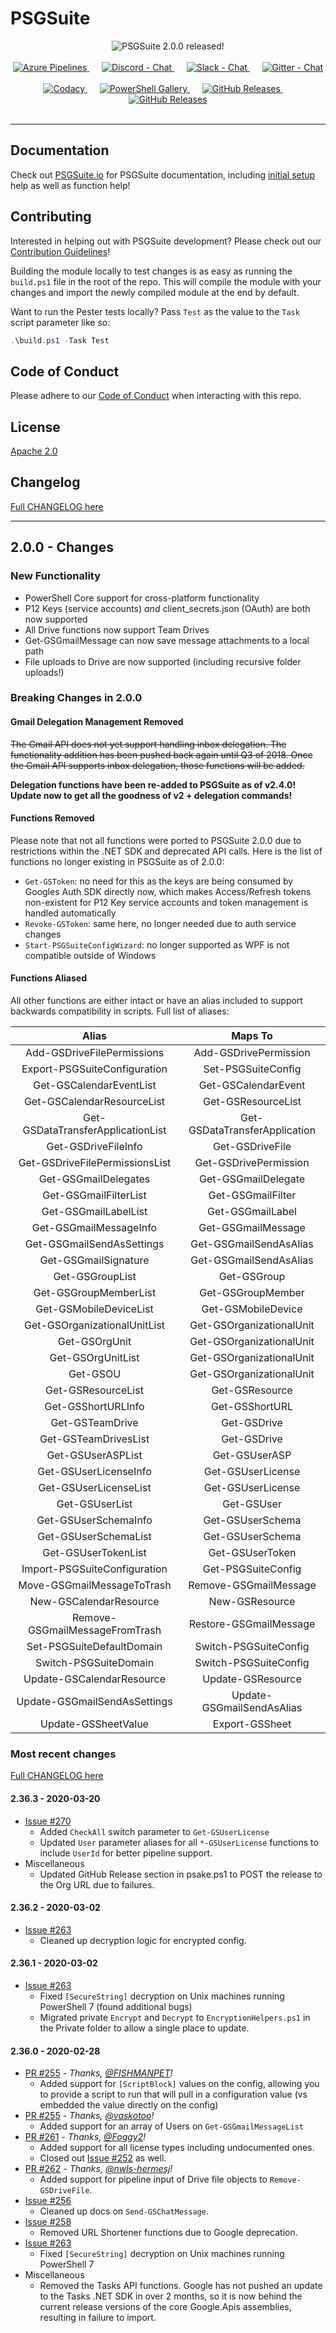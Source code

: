 # PSGSuite
<div align="center">
  <img src="https://github.com/scrthq/PSGSuite/raw/master/bin/img/psgsuite2.0.0.png" alt="PSGSuite 2.0.0 released!" />
  <br />
  <br />
  <!-- Azure Pipelines -->
  <a href="https://dev.azure.com/scrthq/SCRT%20HQ/_build/latest?definitionId=2">
    <img src="https://dev.azure.com/scrthq/SCRT%20HQ/_apis/build/status/PSGSuite-CI"
      alt="Azure Pipelines" title="Azure Pipelines" />
  </a>&nbsp;&nbsp;&nbsp;&nbsp;
  <!-- Discord -->
  <a href="https://discord.gg/G66zVG7">
    <img src="https://img.shields.io/discord/235574673155293194.svg?style=flat&label=Discord&logo=discord&color=purple"
      alt="Discord - Chat" title="Discord - Chat" />
  </a>&nbsp;&nbsp;&nbsp;&nbsp;
  <!-- Slack -->
  <a href="https://scrthq-slack-invite.herokuapp.com/">
    <img src="https://img.shields.io/badge/chat-on%20slack-orange.svg?style=flat&logo=slack"
      alt="Slack - Chat" title="Slack - Chat" />
  </a>&nbsp;&nbsp;&nbsp;&nbsp;
  <!-- Gitter -->
  <a href="https://gitter.im/PSGSuite/Lobby?utm_source=badge&utm_medium=badge&utm_campaign=pr-badge&utm_content=badge">
    <img src="https://img.shields.io/gitter/room/scrthq/PSGSuite.svg?logo=gitter&style=flat&color=red"
      alt="Gitter - Chat" title="Gitter - Chat" />
  </a>
  <br />
  <br />
  <!-- Codacy -->
  <a href="https://www.codacy.com/app/scrthq/PSGSuite?utm_source=github.com&amp;utm_medium=referral&amp;utm_content=scrthq/PSGSuite&amp;utm_campaign=Badge_Grade">
    <img src="https://api.codacy.com/project/badge/Grade/0d5203a1cf1945fe94c46b779eecb7f0"
      alt="Codacy" title="Codacy" />
  </a>&nbsp;&nbsp;&nbsp;&nbsp;
  <!-- PS Gallery -->
  <a href="https://www.PowerShellGallery.com/packages/PSGSuite">
    <img src="https://img.shields.io/powershellgallery/dt/PSGSuite.svg?style=flat&logo=powershell&color=blue"
      alt="PowerShell Gallery" title="PowerShell Gallery" />
  </a>&nbsp;&nbsp;&nbsp;&nbsp;
  <!-- GitHub Releases -->
  <a href="https://github.com/scrthq/PSGSuite/releases/latest">
    <img src="https://img.shields.io/github/downloads/scrthq/PSGSuite/total.svg?logo=github&color=blue"
      alt="GitHub Releases" title="GitHub Releases" />
  </a>&nbsp;&nbsp;&nbsp;&nbsp;
  <!-- GitHub Releases -->
  <a href="https://github.com/scrthq/PSGSuite/releases/latest">
    <img src="https://img.shields.io/github/release/scrthq/PSGSuite.svg?label=version&logo=github"
      alt="GitHub Releases" title="GitHub Releases" />
  </a>
</div>
<br />

***

## Documentation

Check out [PSGSuite.io](https://psgsuite.io/) for PSGSuite documentation, including [initial setup](https://psgsuite.io/Initial%20Setup/) help as well as function help!

## Contributing

Interested in helping out with PSGSuite development? Please check out our [Contribution Guidelines](https://github.com/scrthq/PSGSuite/blob/master/CONTRIBUTING.md)!

Building the module locally to test changes is as easy as running the `build.ps1` file in the root of the repo. This will compile the module with your changes and import the newly compiled module at the end by default.

Want to run the Pester tests locally? Pass `Test` as the value to the `Task` script parameter like so:

```powershell
.\build.ps1 -Task Test
```

## Code of Conduct

Please adhere to our [Code of Conduct](https://github.com/scrthq/PSGSuite/blob/master/CODE_OF_CONDUCT.md) when interacting with this repo.

## License

[Apache 2.0](https://tldrlegal.com/license/apache-license-2.0-(apache-2.0))

## Changelog

[Full CHANGELOG here](https://github.com/scrthq/PSGSuite/blob/master/CHANGELOG.md)

***

## 2.0.0 - Changes

### New Functionality

* PowerShell Core support for cross-platform functionality
* P12 Keys (service accounts) _and_ client_secrets.json (OAuth) are both now supported
* All Drive functions now support Team Drives
* Get-GSGmailMessage can now save message attachments to a local path
* File uploads to Drive are now supported (including recursive folder uploads!)

### Breaking Changes in 2.0.0

#### Gmail Delegation Management Removed

~~The Gmail API does not yet support handling inbox delegation. The functionality addition has been pushed back again until Q3 of 2018. Once the Gmail API supports inbox delegation, those functions will be added.~~

**Delegation functions have been re-added to PSGSuite as of v2.4.0! Update now to get all the goodness of v2 + delegation commands!**

#### Functions Removed

Please note that not all functions were ported to PSGSuite 2.0.0 due to restrictions within the .NET SDK and deprecated API calls. Here is the list of functions no longer existing in PSGSuite as of 2.0.0:

* `Get-GSToken`: no need for this as the keys are being consumed by Googles Auth SDK directly now, which makes Access/Refresh tokens non-existent for P12 Key service accounts and token management is handled automatically
* `Revoke-GSToken`: same here, no longer needed due to auth service changes
* `Start-PSGSuiteConfigWizard`: no longer supported as WPF is not compatible outside of Windows


#### Functions Aliased

All other functions are either intact or have an alias included to support backwards compatibility in scripts. Full list of aliases:

|               Alias               |            Maps To            |
| :-------------------------------: | :---------------------------: |
|    Add-GSDriveFilePermissions     |     Add-GSDrivePermission     |
|   Export-PSGSuiteConfiguration    |      Set-PSGSuiteConfig       |
|      Get-GSCalendarEventList      |      Get-GSCalendarEvent      |
|    Get-GSCalendarResourceList     |      Get-GSResourceList       |
| Get-GSDataTransferApplicationList | Get-GSDataTransferApplication |
|        Get-GSDriveFileInfo        |        Get-GSDriveFile        |
|  Get-GSDriveFilePermissionsList   |     Get-GSDrivePermission     |
|       Get-GSGmailDelegates        |      Get-GSGmailDelegate      |
|       Get-GSGmailFilterList       |       Get-GSGmailFilter       |
|       Get-GSGmailLabelList        |       Get-GSGmailLabel        |
|      Get-GSGmailMessageInfo       |      Get-GSGmailMessage       |
|     Get-GSGmailSendAsSettings     |    Get-GSGmailSendAsAlias     |
|       Get-GSGmailSignature        |    Get-GSGmailSendAsAlias     |
|          Get-GSGroupList          |          Get-GSGroup          |
|       Get-GSGroupMemberList       |       Get-GSGroupMember       |
|      Get-GSMobileDeviceList       |      Get-GSMobileDevice       |
|   Get-GSOrganizationalUnitList    |   Get-GSOrganizationalUnit    |
|           Get-GSOrgUnit           |   Get-GSOrganizationalUnit    |
|         Get-GSOrgUnitList         |   Get-GSOrganizationalUnit    |
|             Get-GSOU              |   Get-GSOrganizationalUnit    |
|        Get-GSResourceList         |        Get-GSResource         |
|        Get-GSShortURLInfo         |        Get-GSShortURL         |
|          Get-GSTeamDrive          |          Get-GSDrive          |
|       Get-GSTeamDrivesList        |          Get-GSDrive          |
|         Get-GSUserASPList         |         Get-GSUserASP         |
|       Get-GSUserLicenseInfo       |       Get-GSUserLicense       |
|       Get-GSUserLicenseList       |       Get-GSUserLicense       |
|          Get-GSUserList           |          Get-GSUser           |
|       Get-GSUserSchemaInfo        |       Get-GSUserSchema        |
|       Get-GSUserSchemaList        |       Get-GSUserSchema        |
|        Get-GSUserTokenList        |        Get-GSUserToken        |
|   Import-PSGSuiteConfiguration    |      Get-PSGSuiteConfig       |
|    Move-GSGmailMessageToTrash     |     Remove-GSGmailMessage     |
|      New-GSCalendarResource       |        New-GSResource         |
|  Remove-GSGmailMessageFromTrash   |    Restore-GSGmailMessage     |
|     Set-PSGSuiteDefaultDomain     |     Switch-PSGSuiteConfig     |
|       Switch-PSGSuiteDomain       |     Switch-PSGSuiteConfig     |
|     Update-GSCalendarResource     |       Update-GSResource       |
|   Update-GSGmailSendAsSettings    |   Update-GSGmailSendAsAlias   |
|        Update-GSSheetValue        |        Export-GSSheet         |

### Most recent changes

[Full CHANGELOG here](https://github.com/scrthq/PSGSuite/blob/master/CHANGELOG.md)

#### 2.36.3 - 2020-03-20

* [Issue #270](https://github.com/scrthq/PSGSuite/issues/270)
    * Added `CheckAll` switch parameter to `Get-GSUserLicense`
    * Updated `User` parameter aliases for all `*-GSUserLicense` functions to include `UserId` for better pipeline support.
* Miscellaneous
    * Updated GitHub Release section in psake.ps1 to POST the release to the Org URL due to failures.

#### 2.36.2 - 2020-03-02

* [Issue #263](https://github.com/scrthq/PSGSuite/issues/263)
    * Cleaned up decryption logic for encrypted config.

#### 2.36.1 - 2020-03-02

* [Issue #263](https://github.com/scrthq/PSGSuite/issues/263)
    * Fixed `[SecureString]` decryption on Unix machines running PowerShell 7 (found additional bugs)
    * Migrated private `Encrypt` and `Decrypt` to `EncryptionHelpers.ps1` in the Private folder to allow a single place to update.

#### 2.36.0 - 2020-02-28

* [PR #255](https://github.com/scrthq/PSGSuite/pull/255) - _Thanks, [@FISHMANPET](https://github.com/FISHMANPET)!_
    * Added support for `[ScriptBlock]` values on the config, allowing you to provide a script to run that will pull in a configuration value (vs embedded the value directly on the config)
* [PR #255](https://github.com/scrthq/PSGSuite/pull/260) - _Thanks, [@vaskotoo](https://github.com/vaskotoo)!_
    * Added support for an array of Users on `Get-GSGmailMessageList`
* [PR #261](https://github.com/scrthq/PSGSuite/issues/261) - _Thanks, [@Foggy2](https://github.com/Foggy2)!_
    * Added support for all license types including undocumented ones.
    * Closed out [Issue #252](https://github.com/scrthq/PSGSuite/issues/252) as well.
* [PR #262](https://github.com/scrthq/PSGSuite/issues/262) - _Thanks, [@nwls-hermesj](https://github.com/nwls-hermesj)!_
    * Added support for pipeline input of Drive file objects to `Remove-GSDriveFile`.
* [Issue #256](https://github.com/scrthq/PSGSuite/issues/256)
    * Cleaned up docs on `Send-GSChatMessage`.
* [Issue #258](https://github.com/scrthq/PSGSuite/issues/258)
    * Removed URL Shortener functions due to Google deprecation.
* [Issue #263](https://github.com/scrthq/PSGSuite/issues/263)
    * Fixed `[SecureString]` decryption on Unix machines running PowerShell 7
* Miscellaneous
    * Removed the Tasks API functions. Google has not pushed an update to the Tasks .NET SDK in over 2 months, so it is now behind the current release versions of the core Google.Apis assemblies, resulting in failure to import.
